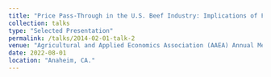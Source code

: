 ```yaml
---
title: "Price Pass-Through in the U.S. Beef Industry: Implications of Feedlot Capacity Utilization"
collection: talks
type: "Selected Presentation"
permalink: /talks/2014-02-01-talk-2
venue: "Agricultural and Applied Economics Association (AAEA) Annual Meeting"
date: 2022-08-01
location: "Anaheim, CA."
---
```

